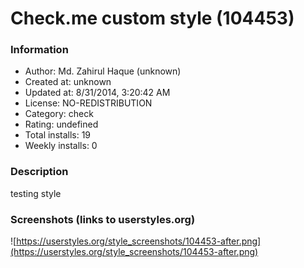 # Check.me custom style (104453)

### Information
- Author: Md. Zahirul Haque (unknown)
- Created at: unknown
- Updated at: 8/31/2014, 3:20:42 AM
- License: NO-REDISTRIBUTION
- Category: check
- Rating: undefined
- Total installs: 19
- Weekly installs: 0


### Description
testing style


### Screenshots (links to userstyles.org)
![https://userstyles.org/style_screenshots/104453-after.png](https://userstyles.org/style_screenshots/104453-after.png)


